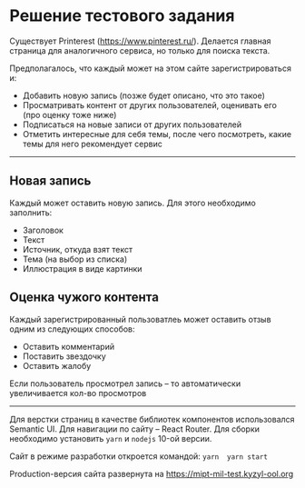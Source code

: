 # Решение тестового задания

Существует Printerest (https://www.pinterest.ru/).
Делается главная страница для аналогичного сервиса, но только для поиска текста.

Предполагалось, что каждый может на этом сайте зарегистрироваться и:
 - Добавить новую запись (позже будет описано, что это такое)
 - Просматривать контент от других пользователей, оценивать его (про оценку тоже ниже)
 - Подписаться на новые записи от других пользователей
 - Отметить интересные для себя темы, после чего посмотреть, какие темы для него рекомендует сервис
 
 ------
 
## Новая запись
Каждый может оставить новую запись. Для этого необходимо заполнить:
- Заголовок
- Текст
- Источник, откуда взят текст
- Тема (на выбор из списка)
- Иллюстрация в виде картинки


## Оценка чужого контента
Каждый зарегистрированный пользоватлеь может оставить отзыв одним из следующих способов:
- Оставить комментарий
- Поставить звездочку
- Оставить жалобу

Если пользователь просмотрел запись – то автоматически увеличивается кол-во просмотров

------

Для верстки страниц в качестве библиотек компонентов использовался Semantic UI.
Для навигации по сайту – React Router.
Для сборки необходимо установить `yarn` и `nodejs` 10-ой версии.

Сайт в режиме разработки откроется командой:
`
yarn  yarn start
`

Production-версия сайта развернута на https://mipt-mil-test.kyzyl-ool.org
